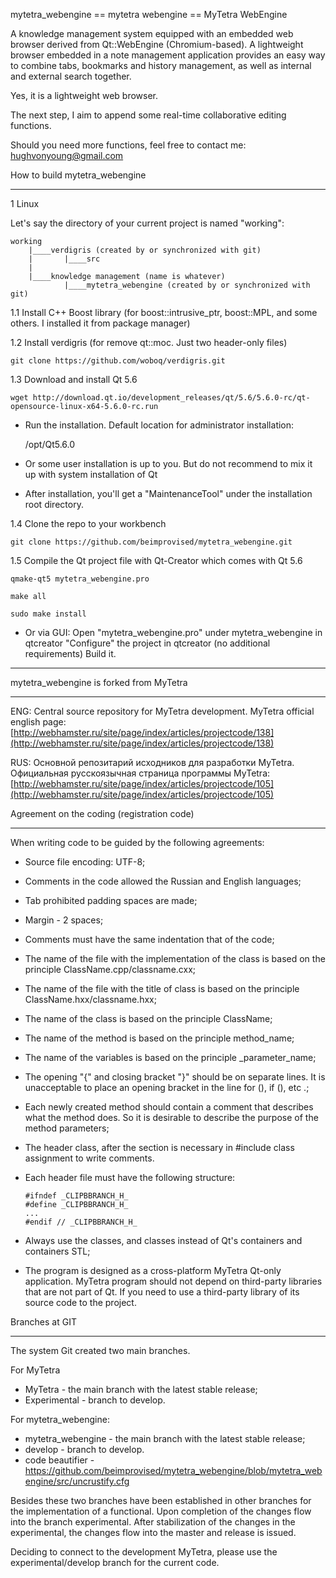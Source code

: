 
mytetra_webengine == mytetra webengine == MyTetra WebEngine

A knowledge management system equipped with an embedded web browser derived from Qt::WebEngine (Chromium-based). A lightweight browser embedded in a note management application provides an easy way to combine tabs, bookmarks and history management, as well as internal and external search together.

Yes, it is a lightweight web browser.

The next step, I aim to append some real-time collaborative editing functions.

Should you need more functions, feel free to contact me: hughvonyoung@gmail.com


How to build mytetra_webengine
_______________________________________________________________________

1 Linux

Let's say the directory of your current project is named "working":

    working
        |____verdigris (created by or synchronized with git)
        |       |____src
        |
        |____knowledge management (name is whatever)
                |____mytetra_webengine (created by or synchronized with git)


1.1 Install C++ Boost library (for boost::intrusive_ptr, boost::MPL, and some others. I installed it from package manager)

1.2 Install verdigris (for remove qt::moc. Just two header-only files)

    git clone https://github.com/woboq/verdigris.git

1.3 Download and install Qt 5.6

    wget http://download.qt.io/development_releases/qt/5.6/5.6.0-rc/qt-opensource-linux-x64-5.6.0-rc.run

* Run the installation. Default location for administrator installation:

    /opt/Qt5.6.0

* Or some user installation is up to you. But do not recommend to mix it up with system installation of Qt
* After installation, you'll get a "MaintenanceTool" under the installation root directory.

1.4 Clone the repo to your workbench

    git clone https://github.com/beimprovised/mytetra_webengine.git

1.5 Compile the Qt project file with Qt-Creator which comes with Qt 5.6

    qmake-qt5 mytetra_webengine.pro

    make all

    sudo make install

* Or via GUI:
        Open "mytetra_webengine.pro" under mytetra_webengine in qtcreator
        "Configure" the project in qtcreator (no additional requirements)
        Build it.

_______________________________________________________________________

mytetra_webengine is forked from MyTetra
_______________________________________________________________________

ENG: Central source repository for MyTetra development.
MyTetra official english page: [http://webhamster.ru/site/page/index/articles/projectcode/138](http://webhamster.ru/site/page/index/articles/projectcode/138)

RUS: Основной репозитарий исходников для разработки MyTetra.
Официальная русскоязычная страница программы MyTetra: [http://webhamster.ru/site/page/index/articles/projectcode/105](http://webhamster.ru/site/page/index/articles/projectcode/105)

Agreement on the coding (registration code)
_______________________________________________________________________

When writing code to be guided by the following agreements:

* Source file encoding: UTF-8;
* Comments in the code allowed the Russian and English languages;
* Tab prohibited padding spaces are made;
* Margin - 2 spaces;
* Comments must have the same indentation that of the code;
* The name of the file with the implementation of the class is based on the principle ClassName.cpp/classname.cxx;
* The name of the file with the title of class is based on the principle ClassName.hxx/classname.hxx;
* The name of the class is based on the principle ClassName;
* The name of the method is based on the principle method_name;
* The name of the variables is based on the principle _parameter_name;
* The opening "{" and closing bracket "}" should be on separate lines. It is unacceptable to place an opening bracket in the line for (), if (), etc .;
* Each newly created method should contain a comment that describes what the method does. So it is desirable to describe the purpose of the method parameters;
* The header class, after the section is necessary in #include class assignment to write comments.
* Each header file must have the following structure:

    ```
    #ifndef _CLIPBBRANCH_H_
    #define _CLIPBBRANCH_H_
    ...
    #endif // _CLIPBBRANCH_H_
    ```

* Always use the classes, and classes instead of Qt's containers and containers STL;
* The program is designed as a cross-platform MyTetra Qt-only application. MyTetra program should not depend on third-party libraries that are not part of Qt. If you need to use a third-party library of its source code to the project.

Branches at GIT
_______________________________________________________________________

The system Git created two main branches.

For MyTetra

* MyTetra       - the main branch with the latest stable release;
* Experimental  - branch to develop.

For mytetra_webengine:

* mytetra_webengine - the main branch with the latest stable release;
* develop           - branch to develop.
* code beautifier   - https://github.com/beimprovised/mytetra_webengine/blob/mytetra_webengine/src/uncrustify.cfg

Besides these two branches have been established in other branches for the implementation of a functional. Upon completion of the changes flow into the branch experimental. After stabilization of the changes in the experimental, the changes flow into the master and release is issued.

Deciding to connect to the development MyTetra, please use the experimental/develop branch for the current code.
